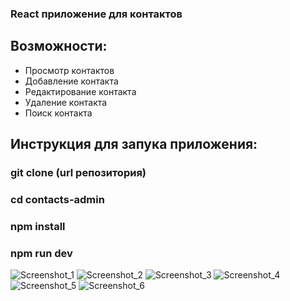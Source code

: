 ### React приложение для контактов

## Возможности:
- Просмотр контактов
- Добавление контакта
- Редактирование контакта
- Удаление контакта
- Поиск контакта

## Инструкция для запука приложения:

### git clone (url репозитория)

### cd contacts-admin

### npm install

### npm run dev

![Screenshot_1](https://user-images.githubusercontent.com/47324041/139703433-40ceb318-b9dc-415d-9a30-9e542c5eef40.png)
![Screenshot_2](https://user-images.githubusercontent.com/47324041/139703417-6abf38ca-04aa-4019-b33d-e28fc6428066.png)
![Screenshot_3](https://user-images.githubusercontent.com/47324041/139703421-effa43ba-bb0c-4451-89b5-80ff4858af59.png)
![Screenshot_4](https://user-images.githubusercontent.com/47324041/139703424-54ca920a-b5f4-43fb-a0ce-296b6b08062b.png)
![Screenshot_5](https://user-images.githubusercontent.com/47324041/139703425-af4eb9af-2754-4743-af22-662c8f1b9faf.png)
![Screenshot_6](https://user-images.githubusercontent.com/47324041/139703427-ed953e29-0db6-4a82-a16a-fbae4d576fbe.png)

